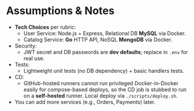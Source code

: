 # Assumptions & Notes

- **Tech Choices** per rubric:
  - User Service: Node.js + Express, Relational DB **MySQL** via Docker.
  - Catalog Service: **Go** HTTP API, NoSQL **MongoDB** via Docker.
- Security:
  - JWT secret and DB passwords are **dev defaults**; replace in `.env` for real use.
- Tests:
  - Lightweight unit tests (no DB dependency) + basic handlers tests.
- CD:
  - GitHub-hosted runners cannot run privileged Docker-in-Docker easily for compose-based deploys,
    so the CD job is stubbed to run on a **self-hosted** runner. Local deploy via `./scripts/deploy.sh`.
- You can add more services (e.g., Orders, Payments) later. 
